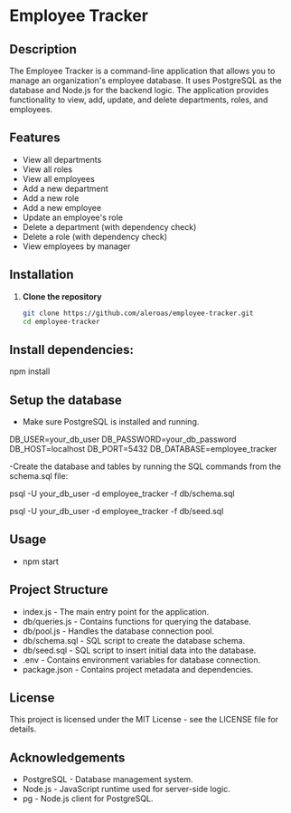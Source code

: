 # Employee Tracker

## Description

The Employee Tracker is a command-line application that allows you to manage an organization's employee database. It uses PostgreSQL as the database and Node.js for the backend logic. The application provides functionality to view, add, update, and delete departments, roles, and employees.

## Features

- View all departments
- View all roles
- View all employees
- Add a new department
- Add a new role
- Add a new employee
- Update an employee's role
- Delete a department (with dependency check)
- Delete a role (with dependency check)
- View employees by manager

## Installation

1. **Clone the repository**

   ```sh
   git clone https://github.com/aleroas/employee-tracker.git
   cd employee-tracker
## Install dependencies:
npm install

## Setup the database

- Make sure PostgreSQL is installed and running.

DB_USER=your_db_user
DB_PASSWORD=your_db_password
DB_HOST=localhost
DB_PORT=5432
DB_DATABASE=employee_tracker

-Create the database and tables by running the SQL commands from the schema.sql file:

psql -U your_db_user -d employee_tracker -f db/schema.sql

psql -U your_db_user -d employee_tracker -f db/seed.sql

## Usage
- npm start

## Project Structure
- index.js - The main entry point for the application.
- db/queries.js - Contains functions for querying the database.
- db/pool.js - Handles the database connection pool.
- db/schema.sql - SQL script to create the database schema.
- db/seed.sql - SQL script to insert initial data into the database.
- .env - Contains environment variables for database connection.
- package.json - Contains project metadata and dependencies.

## License
This project is licensed under the MIT License - see the LICENSE file for details.

## Acknowledgements
- PostgreSQL - Database management system.
- Node.js - JavaScript runtime used for server-side logic.
- pg - Node.js client for PostgreSQL.
